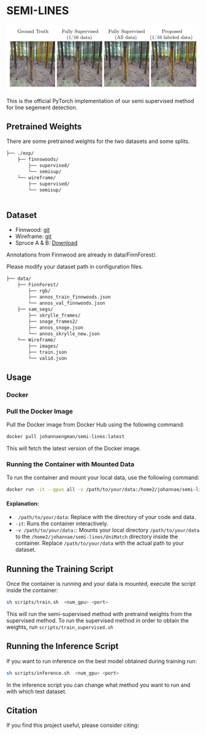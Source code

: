 # SEMI-LINES

![Header Image](/images/header.png)

This is the official PyTorch implementation of our semi supervised method for line segement detection. 

## Pretrained Weights

There are some pretrained weights for the two datasets and some splits.

```
├── ./exp/
    ├── finnswoods/
        ├── supervised/
        └── semisup/
    └── wireframe/
        ├── supervised/
        └── semisup/
     
```

## Dataset

- Finnwood: [git](https://github.com/juanb09111/FinnForest)
- Wireframe: [git](https://github.com/huangkuns/wireframe) 
- Spruce A & B: [Download](https://vision.maths.lth.se/semi-lines/sam_segs.zip)

Annotations from Finnwood are already in data/FinnForest/.

Please modify your dataset path in configuration files.


```
├── data/
    ├── FinnForest/
        ├── rgb/
        ├── annos_train_finnwoods.json
        └── annos_val_finnwoods.json
    ├── sam_segs/
        ├── skrylle_frames/
        ├── snoge_frames2/
        ├── annos_snoge.json
        └── annos_skrylle_new.json
    └── Wireframe/
        ├── images/
        ├── train.json
        └── valid.json
```

## Usage

### Docker

### Pull the Docker Image

Pull the Docker image from Docker Hub using the following command:

```bash
docker pull johannaengman/semi-lines:latest
```

This will fetch the latest version of the Docker image.

### Running the Container with Mounted Data

To run the container and mount your local data, use the following command:

```bash
docker run -it --gpus all -v /path/to/your/data:/home2/johannae/semi-lines/UniMatch johannaengman/semi-lines:latest
```

#### Explanation:
- ` /path/to/your/data`: Replace with the directory of your code and data. 
- `-it`: Runs the container interactively.
- `-v /path/to/your/data:`: Mounts your local directory `/path/to/your/data` to the `/home2/johannae/semi-lines/UniMatch` directory inside the container. Replace `/path/to/your/data` with the actual path to your dataset.

## Running the Training Script

Once the container is running and your data is mounted, execute the script inside the container:

```bash
sh scripts/train.sh  <num_gpu> <port>
```

This will run the semi-supervised method with pretraind weights from the supervised method. To run the supervised method in order to obtain the weights, run `scripts/train_supervised.sh`

## Running the Inference Script

If you want to run inference on the best model obtained during training run:

```bash
sh scripts/inference.sh  <num_gpu> <port>
```

In the inference script you can change what method you want to run and with which test dataset.

## Citation

If you find this project useful, please consider citing:

```bibtex

```

